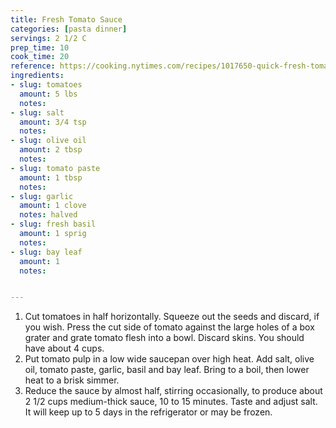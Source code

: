 ```yaml
---
title: Fresh Tomato Sauce
categories: [pasta dinner]
servings: 2 1/2 C
prep_time: 10
cook_time: 20
reference: https://cooking.nytimes.com/recipes/1017650-quick-fresh-tomato-sauce
ingredients:
- slug: tomatoes
  amount: 5 lbs
  notes:
- slug: salt
  amount: 3/4 tsp
  notes:
- slug: olive oil
  amount: 2 tbsp
  notes:
- slug: tomato paste
  amount: 1 tbsp
  notes:
- slug: garlic
  amount: 1 clove
  notes: halved
- slug: fresh basil
  amount: 1 sprig
  notes:
- slug: bay leaf
  amount: 1
  notes:


---
```


1. Cut tomatoes in half horizontally. Squeeze out the seeds and discard, if you wish. Press the cut side of tomato against the large holes of a box grater and grate tomato flesh into a bowl. Discard skins. You should have about 4 cups.
2. Put tomato pulp in a low wide saucepan over high heat. Add salt, olive oil, tomato paste, garlic, basil and bay leaf. Bring to a boil, then lower heat to a brisk simmer.
3. Reduce the sauce by almost half, stirring occasionally, to produce about 2 1/2 cups medium-thick sauce, 10 to 15 minutes. Taste and adjust salt. It will keep up to 5 days in the refrigerator or may be frozen.
